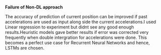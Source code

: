 
**Failure of Non-DL approach**

The accuracy of prediction of current position can be improved if past accelerations are used as input along side the current accelerations.I used Linear regression to experiment but didnt see any good enough results.Heuristic models gave better results if error was corrected very frequently when double intergration for accelerations were done. This becomes a perfect use case for Recurrent Neural Networks and hence, LSTMs are chosen.



